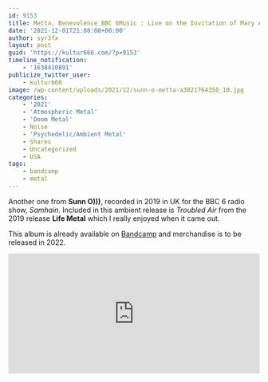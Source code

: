 ```yaml
---
id: 9153
title: Metta, Benevolence BBC 6Music : Live on the Invitation of Mary Anne Hobbs - Sunn O)))
date: '2021-12-01T21:08:08+00:00'
author: syr3fx
layout: post
guid: 'https://kultur666.com/?p=9153'
timeline_notification:
    - '1638410891'
publicize_twitter_user:
    - kultur666
image: /wp-content/uploads/2021/12/sunn-o-metta-a3821764350_10.jpg
categories:
    - '2021'
    - 'Atmospheric Metal'
    - 'Doom Metal'
    - Noise
    - 'Psychedelic/Ambient Metal'
    - Shares
    - Uncategorized
    - USA
tags:
    - bandcamp
    - metal
---
```


Another one from **Sunn O)))**, recorded in 2019 in UK for the BBC 6 radio show, *Samhain*. Included in this ambient release is *Troubled Air* from the 2019 release **Life Metal** which I really enjoyed when it came out.

This album is already available on [Bandcamp](https://sunn.bandcamp.com/album/metta-benevolence-bbc-6music-live-on-the-invitation-of-mary-anne-hobbs) and merchandise is to be released in 2022.

<iframe style="border: 0; width: 100%; height: 241px;" src="https://bandcamp.com/EmbeddedPlayer/album=1059145617/size=large/bgcol=333333/linkcol=e99708/tracklist=false/transparent=true/" seamless></iframe>